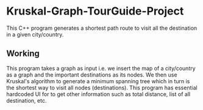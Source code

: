 # Kruskal-Graph-TourGuide-Project
This C++ program generates a shortest path route to visit all the destination in a given city/country.

## Working
This program takes a graph as input i.e. we insert the map of a city/country as a graph and the important destinations as its nodes. We then use Kruskal's algorithm to generate a minimum spanning tree which in turn is the shortest way to visit all nodes (destinations). This program has essential hardcoded UI for to get other information such as total distance, list of all destination, etc.

